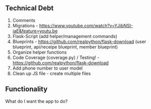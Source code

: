 ## Technical Debt

1. Comments
1. Migrations - https://www.youtube.com/watch?v=YJibNSI-iaE&feature=youtu.be
1. Flask-Script (add helper/management commands)
1. Blueprints - https://github.com/realpython/flask-download (user blueprint, api/receipe blueprint, member blueprint)
1. Organize helper functions
1. Code Coverage (coverage.py) / Testing! - https://github.com/realpython/flask-download
1. Add phone number to user model
1. Clean up JS file - create multiple files

## Functionality

What do I want the app to do?
